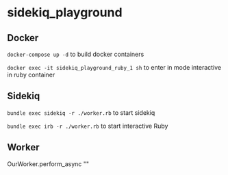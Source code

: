 # sidekiq_playground

## Docker

`docker-compose up -d` to build docker containers

`docker exec -it sidekiq_playground_ruby_1 sh` to enter in mode interactive in ruby container

## Sidekiq

`bundle exec sidekiq -r ./worker.rb` to start sidekiq

`bundle exec irb -r ./worker.rb` to start interactive Ruby

## Worker

OurWorker.perform_async "<param>"
